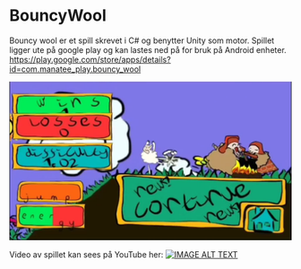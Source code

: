 # BouncyWool

Bouncy wool er et spill skrevet i C# og benytter Unity som motor. Spillet ligger ute på google play og kan lastes ned på for bruk på Android enheter.
https://play.google.com/store/apps/details?id=com.manatee_play.bouncy_wool

![alt text](https://github.com/nicolaizen/BouncyWool/blob/main/bouncywool.jpg?raw=true)

Video av spillet kan sees på YouTube her: 
[![IMAGE ALT TEXT](http://img.youtube.com/vi/y3VfJnWSthM/0.jpg)](http://www.youtube.com/watch?v=y3VfJnWSthM "Bouncy wool")
